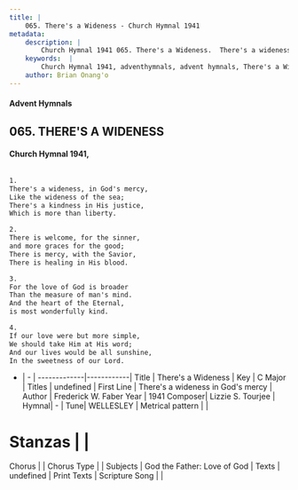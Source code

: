 ```yaml
---
title: |
    065. There's a Wideness - Church Hymnal 1941
metadata:
    description: |
        Church Hymnal 1941 065. There's a Wideness.  There's a wideness, in God's mercy,  Like the wideness of the sea;  There's a kindness in His justice,  Which is more than liberty.  
    keywords:  |
        Church Hymnal 1941, adventhymnals, advent hymnals, There's a Wideness, There's a wideness in God's mercy. 
    author: Brian Onang'o
---
```


#### Advent Hymnals
## 065. THERE'S A WIDENESS
####  Church Hymnal 1941,

```txt

1.
There's a wideness, in God's mercy, 
Like the wideness of the sea; 
There's a kindness in His justice, 
Which is more than liberty. 

2.
There is welcome, for the sinner, 
and more graces for the good; 
There is mercy, with the Savior, 
There is healing in His blood. 

3.
For the love of God is broader 
Than the measure of man's mind. 
And the heart of the Eternal, 
is most wonderfully kind. 

4.
If our love were but more simple, 
We should take Him at His word; 
And our lives would be all sunshine, 
In the sweetness of our Lord.


```

- |   -  |
-------------|------------|
Title | There's a Wideness |
Key | C Major |
Titles | undefined |
First Line | There's a wideness in God's mercy |
Author | Frederick W. Faber
Year | 1941
Composer| Lizzie S. Tourjee |
Hymnal|  - |
Tune| WELLESLEY |
Metrical pattern | |
# Stanzas |  |
Chorus |  |
Chorus Type |  |
Subjects | God the Father: Love of God |
Texts | undefined |
Print Texts | 
Scripture Song |  |
    
